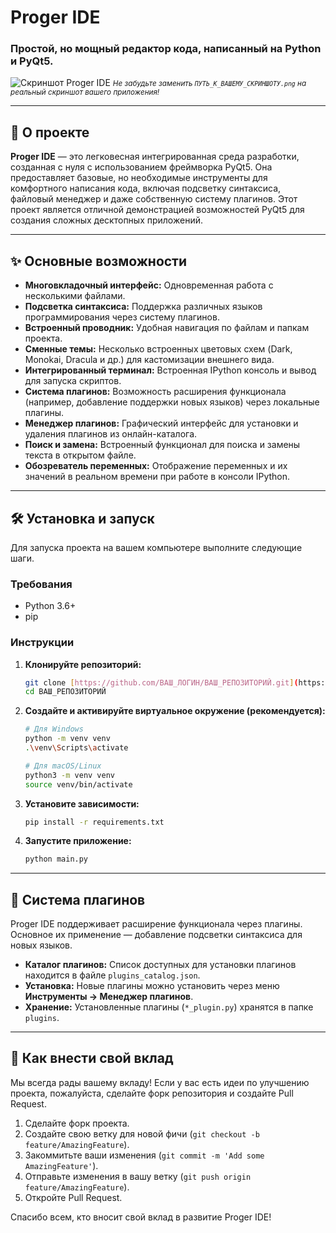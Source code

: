 # Proger IDE

### Простой, но мощный редактор кода, написанный на Python и PyQt5.

![Скриншот Proger IDE](ПУТЬ_К_ВАШЕМУ_СКРИНШОТУ.png)
*<small>Не забудьте заменить `ПУТЬ_К_ВАШЕМУ_СКРИНШОТУ.png` на реальный скриншот вашего приложения!</small>*

---

## 🚀 О проекте

**Proger IDE** — это легковесная интегрированная среда разработки, созданная с нуля с использованием фреймворка PyQt5. Она предоставляет базовые, но необходимые инструменты для комфортного написания кода, включая подсветку синтаксиса, файловый менеджер и даже собственную систему плагинов. Этот проект является отличной демонстрацией возможностей PyQt5 для создания сложных десктопных приложений.

---

## ✨ Основные возможности

* **Многовкладочный интерфейс:** Одновременная работа с несколькими файлами.
* **Подсветка синтаксиса:** Поддержка различных языков программирования через систему плагинов.
* **Встроенный проводник:** Удобная навигация по файлам и папкам проекта.
* **Сменные темы:** Несколько встроенных цветовых схем (Dark, Monokai, Dracula и др.) для кастомизации внешнего вида.
* **Интегрированный терминал:** Встроенная IPython консоль и вывод для запуска скриптов.
* **Система плагинов:** Возможность расширения функционала (например, добавление поддержки новых языков) через локальные плагины.
* **Менеджер плагинов:** Графический интерфейс для установки и удаления плагинов из онлайн-каталога.
* **Поиск и замена:** Встроенный функционал для поиска и замены текста в открытом файле.
* **Обозреватель переменных:** Отображение переменных и их значений в реальном времени при работе в консоли IPython.

---

## 🛠️ Установка и запуск

Для запуска проекта на вашем компьютере выполните следующие шаги.

### Требования

* Python 3.6+
* pip

### Инструкции

1.  **Клонируйте репозиторий:**
    ```sh
    git clone [https://github.com/ВАШ_ЛОГИН/ВАШ_РЕПОЗИТОРИЙ.git](https://github.com/ВАШ_ЛОГИН/ВАШ_РЕПОЗИТОРИЙ.git)
    cd ВАШ_РЕПОЗИТОРИЙ
    ```

2.  **Создайте и активируйте виртуальное окружение (рекомендуется):**
    ```sh
    # Для Windows
    python -m venv venv
    .\venv\Scripts\activate

    # Для macOS/Linux
    python3 -m venv venv
    source venv/bin/activate
    ```

3.  **Установите зависимости:**
    ```sh
    pip install -r requirements.txt
    ```

4.  **Запустите приложение:**
    ```sh
    python main.py
    ```

---

## 🔌 Система плагинов

Proger IDE поддерживает расширение функционала через плагины. Основное их применение — добавление подсветки синтаксиса для новых языков.

* **Каталог плагинов:** Список доступных для установки плагинов находится в файле `plugins_catalog.json`.
* **Установка:** Новые плагины можно установить через меню **Инструменты -> Менеджер плагинов**.
* **Хранение:** Установленные плагины (`*_plugin.py`) хранятся в папке `plugins`.

---

## 🤝 Как внести свой вклад

Мы всегда рады вашему вкладу! Если у вас есть идеи по улучшению проекта, пожалуйста, сделайте форк репозитория и создайте Pull Request.

1.  Сделайте форк проекта.
2.  Создайте свою ветку для новой фичи (`git checkout -b feature/AmazingFeature`).
3.  Закоммитьте ваши изменения (`git commit -m 'Add some AmazingFeature'`).
4.  Отправьте изменения в вашу ветку (`git push origin feature/AmazingFeature`).
5.  Откройте Pull Request.

Спасибо всем, кто вносит свой вклад в развитие Proger IDE!
